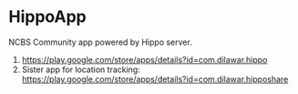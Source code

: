 # HippoApp

NCBS Community app powered by Hippo server.

1. https://play.google.com/store/apps/details?id=com.dilawar.hippo 
2. Sister app for location tracking: https://play.google.com/store/apps/details?id=com.dilawar.hipposhare
